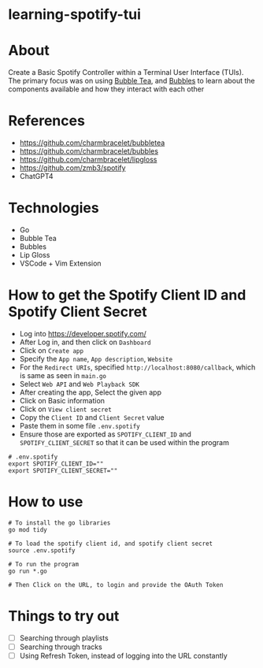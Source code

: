 # learning-spotify-tui

# About

Create a Basic Spotify Controller within a Terminal User Interface (TUIs).
The primary focus was on using [Bubble Tea](https://github.com/charmbracelet/bubbletea),
and [Bubbles](https://github.com/charmbracelet/bubbles) to learn about the components available
and how they interact with each other


# References

- https://github.com/charmbracelet/bubbletea
- https://github.com/charmbracelet/bubbles
- https://github.com/charmbracelet/lipgloss
- https://github.com/zmb3/spotify
- ChatGPT4
 
# Technologies

- Go
- Bubble Tea
- Bubbles
- Lip Gloss
- VSCode + Vim Extension 

# How to get the Spotify Client ID and Spotify Client Secret

- Log into https://developer.spotify.com/
- After Log in, and then click on `Dashboard` 
- Click on `Create app`
- Specify the `App name`, `App description`, `Website`
- For the `Redirect URIs`, specified `http://localhost:8080/callback`, which is same as seen in `main.go`
- Select `Web API` and `Web Playback SDK`
- After creating the app, Select the given app
- Click on Basic information
- Click on `View client secret`
- Copy the `Client ID` and `Client Secret` value
- Paste them in some file `.env.spotify`
- Ensure those are exported as `SPOTIFY_CLIENT_ID` and `SPOTIFY_CLIENT_SECRET` so that it can be 
  used within the program

```
# .env.spotify
export SPOTIFY_CLIENT_ID=""
export SPOTIFY_CLIENT_SECRET=""
```

# How to use

```
# To install the go libraries
go mod tidy

# To load the spotify client id, and spotify client secret
source .env.spotify

# To run the program
go run *.go

# Then Click on the URL, to login and provide the OAuth Token
```

# Things to try out

- [ ] Searching through playlists
- [ ] Searching through tracks
- [ ] Using Refresh Token, instead of logging into the URL constantly